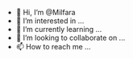 - 👋 Hi, I’m @Milfara
- 👀 I’m interested in ...
- 🌱 I’m currently learning ...
- 💞️ I’m looking to collaborate on ...
- 📫 How to reach me ...

<!---
Milfara/Milfara is a ✨ special ✨ repository because its `README.md` (this file) appears on your GitHub profile.
You can click the Preview link to take a look at your changes.
--->

